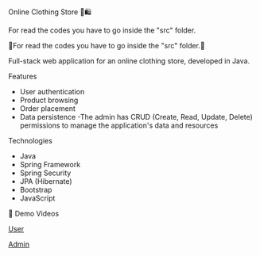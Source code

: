  Online Clothing Store 👕🛍️

  For read the codes you have to go inside the "src" folder.


 🔴For read the codes you have to go inside the "src" folder.🔴





Full-stack web application for an online clothing store, developed in Java.

Features

- User authentication
- Product browsing
- Order placement
- Data persistence
-The admin has CRUD (Create, Read, Update, Delete) permissions to manage the application's data and resources

 Technologies

- Java
- Spring Framework
- Spring Security
- JPA (Hibernate)
- Bootstrap
- JavaScript

 🎥 Demo Videos


  [User](https://vimeo.com/1075993637)

 
  [Admin](https://vimeo.com/1076027145)


